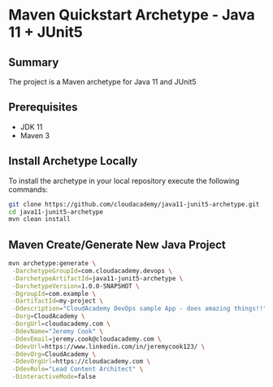 # Maven Quickstart Archetype - Java 11 + JUnit5

## Summary
The project is a Maven archetype for Java 11 and JUnit5

## Prerequisites
* JDK 11
* Maven 3

## Install Archetype Locally

To install the archetype in your local repository execute the following commands:

```bash
git clone https://github.com/cloudacademy/java11-junit5-archetype.git
cd java11-junit5-archetype
mvn clean install
```

## Maven Create/Generate New Java Project

```bash
mvn archetype:generate \
 -DarchetypeGroupId=com.cloudacademy.devops \
 -DarchetypeArtifactId=java11-junit5-archetype \
 -DarchetypeVersion=1.0.0-SNAPSHOT \
 -DgroupId=com.example \
 -DartifactId=my-project \
 -Ddescription="CloudAcademy DevOps sample App - does amazing things!!" \
 -Dorg=CloudAcademy \
 -DorgUrl=cloudacademy.com \
 -DdevName="Jeremy Cook" \
 -DdevEmail=jeremy.cook@cloudacademy.com \
 -DdevUrl=https://www.linkedin.com/in/jeremycook123/ \
 -DdevOrg=CloudAcademy \
 -DdevOrgUrl=https://cloudacademy.com \
 -DdevRole="Lead Content Architect" \
 -DinteractiveMode=false
```
